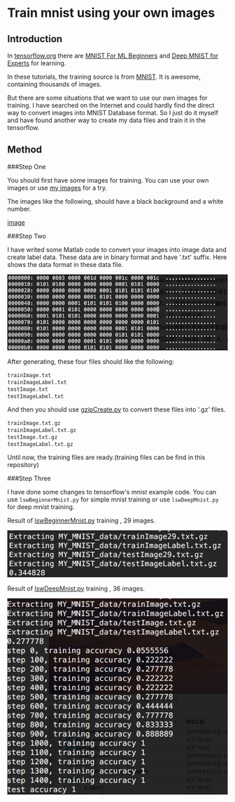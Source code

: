 # Train mnist using your own images

## Introduction

In [tensorflow.org](http://www.tensorflow.org) there are [MNIST For ML Beginners](https://www.tensorflow.org/versions/r0.9/tutorials/mnist/beginners/index.html) and [Deep MNIST for Experts](https://www.tensorflow.org/versions/r0.9/tutorials/mnist/pros/index.html) for learning. 

In these tutorials, the training source is from [MNIST](http://yann.lecun.com/exdb/mnist/). It is awesome, containing thousands of images.

But there are some situations that we want to use our own images for training. I have searched on the Internet and could hardly find the direct way to convert images into MNIST Database format. So I just do it myself and have found another way to create my data files and train it in the tensorflow.

## Method
###Step One

You should first have some images for training. You can use your own images or use [my images](https://github.com/LinShiwei/TensorflowLearning/tree/master/trainOurOwnMnist/numberImage) for a try. 

The images like the following, should have a black background and a white number.

[image](https://raw.githubusercontent.com/LinShiwei/TensorflowLearning/master/trainOurOwnMnist/introductionImage/imageSample.png)

###Step Two

I have writed some Matlab code to convert your images into image data and create label data. These data are in binary format and have '.txt' suffix. Here shows the data format in these data file.

![image](https://raw.githubusercontent.com/LinShiwei/TensorflowLearning/master/trainOurOwnMnist/introductionImage/dataFormat.png)

After generating, these four files should like the following:
```
trainImage.txt
trainImageLabel.txt
testImage.txt
testImageLabel.txt
```
And then you should use [gzipCreate.py](https://github.com/LinShiwei/TensorflowLearning/blob/master/trainOurOwnMnist/gzipCreate.py) to convert these files into '.gz' files.
```
trainImage.txt.gz
trainImageLabel.txt.gz
testImage.txt.gz
testImageLabel.txt.gz
```
Until now, the training files are ready.(training files can be find in this repository)

###Step Three

I have done some changes to tensorflow's mnist example code. You can use `lswBeginnerMnist.py` for simple mnist training or use `lswDeepMnist.py` for deep mnist training.

Result of [lswBeginnerMnist.py](https://github.com/LinShiwei/TensorflowLearning/blob/master/trainOurOwnMnist/lswbeginnerMnist.py) training , 29 images.

![image](https://raw.githubusercontent.com/LinShiwei/TensorflowLearning/master/trainOurOwnMnist/introductionImage/beginnerMnistTrainingResult.png)

Result of [lswDeepMnist.py](https://github.com/LinShiwei/TensorflowLearning/blob/master/trainOurOwnMnist/lswDeepMnist.py) training , 36 images.

![image](https://raw.githubusercontent.com/LinShiwei/TensorflowLearning/master/trainOurOwnMnist/introductionImage/deepMnistTrainingResult.png)
